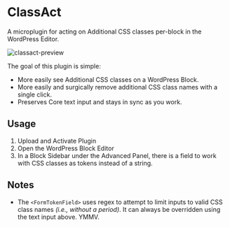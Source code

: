 # ClassAct

A microplugin for acting on Additional CSS classes per-block in the WordPress Editor.

![classact-preview](https://github.com/user-attachments/assets/be2d005e-00fa-41db-b0c9-41042a5f6a05)

The goal of this plugin is simple:
* More easily see Additional CSS classes on a WordPress Block.
* More easily and surgically remove additional CSS class names with a single click.
* Preserves Core text input and stays in sync as you work.

## Usage
1. Upload and Activate Plugin
2. Open the WordPress Block Editor
3. In a Block Sidebar under the Advanced Panel, there is a field to work with CSS classes as tokens instead of a string.

## Notes
* The `<FormTokenField>` uses regex to attempt to limit inputs to valid CSS class names _(i.e., without a period)_. It can always be overridden using the text input above. YMMV.

